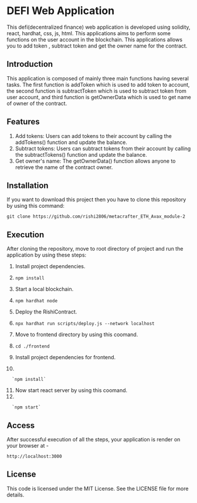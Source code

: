 # DEFI Web Application
This defi(decentralized finance) web application is developed using solidity, react, hardhat, css, js, html. This applications aims to perform some functions on the user account in the blockchain. This applications allows you to add token , subtract token and get the owner name for the contract.

## Introduction
This application is composed of mainly three main functions having several tasks. The first function is addToken which is used to add token to account, the second function is subtractToken which is used to subtract token from user account, and third function is getOwnerData which is used to get name of owner of the contract.

## Features
 1. Add tokens: Users can add tokens to their account by calling the addTokens() function and update the balance.
 2. Subtract tokens: Users can subtract tokens from their account by calling the subtractTokens() function and update the balance.
 3. Get owner's name: The getOwnerData() function allows anyone to retrieve the name of the contract owner.

## Installation
  If you want to download this project then you have to clone this repository by using this command:

  `git clone https://github.com/rishi2806/metacrafter_ETH_Avax_module-2`
  
## Execution
   After cloning the repository, move to root directory of project and run the application by using these steps:

   1. Install project dependencies.
   2. 
      `npm install`

   3. Start a local blockchain.
   4. 
      `npm hardhat node`

   5. Deploy the RishiContract.
   6. 
      `npx hardhat run scripts/deploy.js --network localhost`

   7. Move to frontend directory by using this coomand.
   8. 
      `cd ./frontend`

   9. Install project dependencies for frontend.
   10. 
      `npm install`

   11. Now start react server by using this coomand.
   12. 
      `npm start`

## Access
After successful execution of all the steps, your application is render on your browser at -

`http://localhost:3000`
   
## License
This code is licensed under the MIT License. See the LICENSE file for more details.
